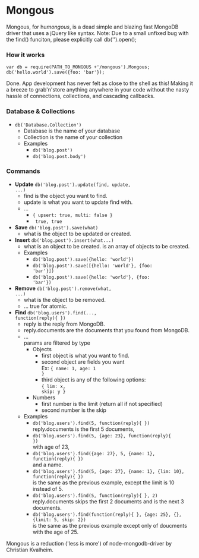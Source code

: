Mongous
==========
Mongous, for hu*mongous*, is a dead simple and blazing fast MongoDB driver that uses a jQuery like syntax.
Note: Due to a small unfixed bug with the find() funciton, please explicitly call db('').open();

### How it works

	var db = require(PATH_TO_MONGOUS +'/mongous').Mongous;
	db('hello.world').save({foo: 'bar'});

Done. App development has never felt as close to the shell as this! Making it a breeze to grab'n'store anything anywhere in your code without the nasty hassle of connections, collections, and cascading callbacks.

### Database & Collections

- <code>db('Database.Collection')</code>
	- Database is the name of your database
	- Collection is the name of your collection
	- Examples
		- <code>db('blog.post')</code>
		- <code>db('blog.post.body')</code>

### Commands

- **Update** <code>db('blog.post').update(find, update, ...)</code>
	- find
		is the object you want to find.
	- update
		is what you want to update find with.
	- ...
		- <code>{ upsert: true, multi: false }</code>
		- <code> true, true </code>
- **Save** <code>db('blog.post').save(what)</code>
	- what
		is the object to be updated or created.
- **Insert** <code>db('blog.post').insert(what...)</code>
	- what
		is an object to be created.
		is an array of objects to be created.
	- Examples
		- <code>db('blog.post').save({hello: 'world'})</code>
		- <code>db('blog.post').save([{hello: 'world'}, {foo: 'bar'}])</code>
		- <code>db('blog.post').save({hello: 'world'}, {foo: 'bar'})</code>
- **Remove** <code>db('blog.post').remove(what, ...)</code>
	- what is the object to be removed.
	- ...
		true for atomic.
- **Find** <code>db('blog.users').find(..., function(reply){ })</code>
	- reply
		is the reply from MongoDB.
	- reply.documents
		are the documents that you found from MongoDB.
	- ... <br/>
		params are filtered by type
		- Objects
			- first object
				is what you want to find.
			- second object
				are fields you want
				<br/>Ex: <code>{ name: 1, age: 1 }</code>
			- third object
				is any of the following options:
				<br/> <code>{ lim: x, skip: y }</code>
		- Numbers
			- first number
				is the limit (return all if not specified)
			- second number
				is the skip
	- Examples
		- <code>db('blog.users').find(5, function(reply){ })</code><br/>
			reply.documents is the first 5 documents,
		- <code>db('blog.users').find(5, {age: 23}, function(reply){ })</code><br/>
			with age of 23,
		- <code>db('blog.users').find({age: 27}, 5, {name: 1}, function(reply){ })</code><br/>
			and a name.
		- <code>db('blog.users').find(5, {age: 27}, {name: 1}, {lim: 10}, function(reply){ })</code><br/>
			is the same as the previous example, except the limit is 10 instead of 5.
		- <code>db('blog.users').find(5, function(reply){ }, 2)</code><br/>
			reply.documents skips the first 2 documents and is the next 3 documents.
		- <code>db('blog.users').find(function(reply){ }, {age: 25}, {}, {limit: 5, skip: 2})</code><br/>
			is the same as the previous example except only of doucments with the age of 25.

Mongous is a reduction ('less is more') of node-mongodb-driver by Christian Kvalheim.